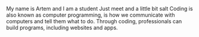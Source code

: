 My name is Artem and I am a student
Just meet and a little bit salt
Coding is also known as computer programming, is how we communicate with computers and tell them what to do. Through coding, professionals can build programs, including websites and apps.